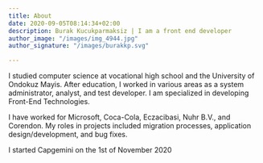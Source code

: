 ```yaml
---
title: About
date: 2020-09-05T08:14:34+02:00
description: Burak Kucukparmaksiz | I am a front end developer
author_image: "/images/img_4944.jpg"
author_signature: "/images/burakkp.svg"

---
```

I studied computer science at vocational high school and the University of Ondokuz Mayis. After education, I worked in various areas as a system administrator, analyst, and test developer. I am specialized in developing Front-End Technologies.  
  
I have worked for Microsoft, Coca-Cola, Eczacibasi, Nuhr B.V., and Corendon. My roles in projects included migration processes, application design/development, and bug fixes.  
  
I started Capgemini on the 1st of November 2020